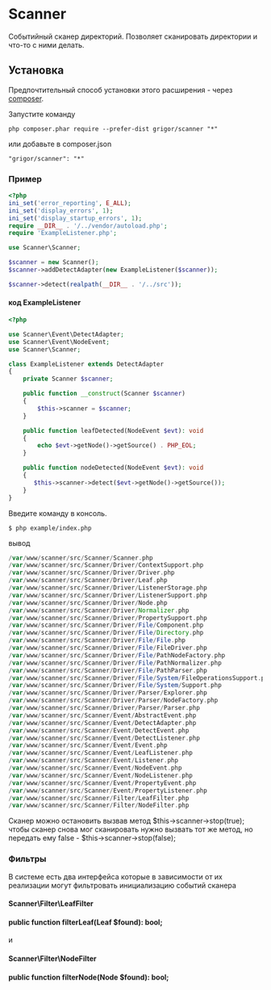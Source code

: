 Scanner
======
Событийный сканер директорий.
Позволяет сканировать директории и что-то с ними делать.


Установка
------------

Предпочтительный способ установки этого расширения - через [composer](http://getcomposer.org/download/).

Запустите команду

```
php composer.phar require --prefer-dist grigor/scanner "*"
```

или добавьте в composer.json

```
"grigor/scanner": "*"
```

### Пример

```php
<?php
ini_set('error_reporting', E_ALL);
ini_set('display_errors', 1);
ini_set('display_startup_errors', 1);
require __DIR__ . '/../vendor/autoload.php';
require 'ExampleListener.php';

use Scanner\Scanner;

$scanner = new Scanner();
$scanner->addDetectAdapter(new ExampleListener($scanner));

$scanner->detect(realpath(__DIR__ . '/../src'));
```

#### код ExampleListener

```php
<?php

use Scanner\Event\DetectAdapter;
use Scanner\Event\NodeEvent;
use Scanner\Scanner;

class ExampleListener extends DetectAdapter
{
    private Scanner $scanner;

    public function __construct(Scanner $scanner)
    {
        $this->scanner = $scanner;
    }

    public function leafDetected(NodeEvent $evt): void
    {
        echo $evt->getNode()->getSource() . PHP_EOL;
    }

    public function nodeDetected(NodeEvent $evt): void
    {
       $this->scanner->detect($evt->getNode()->getSource());
    }
}
```

Введите команду в консоль.

```
$ php example/index.php
```

вывод
```php
/var/www/scanner/src/Scanner/Scanner.php
/var/www/scanner/src/Scanner/Driver/ContextSupport.php
/var/www/scanner/src/Scanner/Driver/Driver.php
/var/www/scanner/src/Scanner/Driver/Leaf.php
/var/www/scanner/src/Scanner/Driver/ListenerStorage.php
/var/www/scanner/src/Scanner/Driver/ListenerSupport.php
/var/www/scanner/src/Scanner/Driver/Node.php
/var/www/scanner/src/Scanner/Driver/Normalizer.php
/var/www/scanner/src/Scanner/Driver/PropertySupport.php
/var/www/scanner/src/Scanner/Driver/File/Component.php
/var/www/scanner/src/Scanner/Driver/File/Directory.php
/var/www/scanner/src/Scanner/Driver/File/File.php
/var/www/scanner/src/Scanner/Driver/File/FileDriver.php
/var/www/scanner/src/Scanner/Driver/File/PathNodeFactory.php
/var/www/scanner/src/Scanner/Driver/File/PathNormalizer.php
/var/www/scanner/src/Scanner/Driver/File/PathParser.php
/var/www/scanner/src/Scanner/Driver/File/System/FileOperationsSupport.php
/var/www/scanner/src/Scanner/Driver/File/System/Support.php
/var/www/scanner/src/Scanner/Driver/Parser/Explorer.php
/var/www/scanner/src/Scanner/Driver/Parser/NodeFactory.php
/var/www/scanner/src/Scanner/Driver/Parser/Parser.php
/var/www/scanner/src/Scanner/Event/AbstractEvent.php
/var/www/scanner/src/Scanner/Event/DetectAdapter.php
/var/www/scanner/src/Scanner/Event/DetectEvent.php
/var/www/scanner/src/Scanner/Event/DetectListener.php
/var/www/scanner/src/Scanner/Event/Event.php
/var/www/scanner/src/Scanner/Event/LeafListener.php
/var/www/scanner/src/Scanner/Event/Listener.php
/var/www/scanner/src/Scanner/Event/NodeEvent.php
/var/www/scanner/src/Scanner/Event/NodeListener.php
/var/www/scanner/src/Scanner/Event/PropertyEvent.php
/var/www/scanner/src/Scanner/Event/PropertyListener.php
/var/www/scanner/src/Scanner/Filter/LeafFilter.php
/var/www/scanner/src/Scanner/Filter/NodeFilter.php
```

Сканер можно остановить вызвав метод $this->scanner->stop(true);
чтобы сканер снова мог сканировать нужно вызвать тот же метод, но передать ему false - $this->scanner->stop(false);

### Фильтры

В системе есть два интерфейса которые в зависимости от их реализации могут фильтровать инициализацию событий сканера

#### Scanner\Filter\LeafFilter

#### public function filterLeaf(Leaf $found): bool;
и
#### Scanner\Filter\NodeFilter
#### public function filterNode(Node $found): bool;

